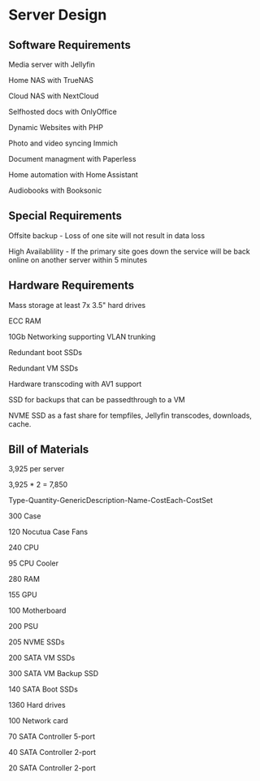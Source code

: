 # Server Design

## Software Requirements

Media server with Jellyfin

Home NAS with TrueNAS

Cloud NAS with NextCloud

Selfhosted docs with OnlyOffice

Dynamic Websites with PHP

Photo and video syncing Immich

Document managment with Paperless

Home automation with Home Assistant

Audiobooks with Booksonic

## Special Requirements

Offsite backup - Loss of one site will not result in data loss

High Availablility - If the primary site goes down the service will be back online on another server within 5 minutes

## Hardware Requirements

Mass storage at least 7x 3.5" hard drives

ECC RAM

10Gb Networking supporting VLAN trunking

Redundant boot SSDs

Redundant VM SSDs

Hardware transcoding with AV1 support

SSD for backups that can be passedthrough to a VM

NVME SSD as a fast share for tempfiles, Jellyfin transcodes, downloads, cache.

## Bill of Materials

3,925 per server 

3,925 * 2 = 7,850

Type-Quantity-GenericDescription-Name-CostEach-CostSet

300 Case

120 Nocutua Case Fans

240 CPU

95 CPU Cooler

280 RAM

155 GPU

100 Motherboard

200 PSU

205 NVME SSDs

200 SATA VM SSDs

300 SATA VM Backup SSD

140 SATA Boot SSDs

1360 Hard drives

100 Network card

70 SATA Controller 5-port

40 SATA Controller 2-port

20 SATA Controller 2-port


